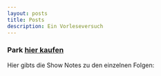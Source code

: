 ```yaml
---
layout: posts
title: Posts
description: Ein Vorleseversuch
---
```


### Park [hier kaufen](https://www.suhrkamp.de/buch/marius-goldhorn-park-t-9783518127643)

Hier gibts die Show Notes zu den einzelnen Folgen:
